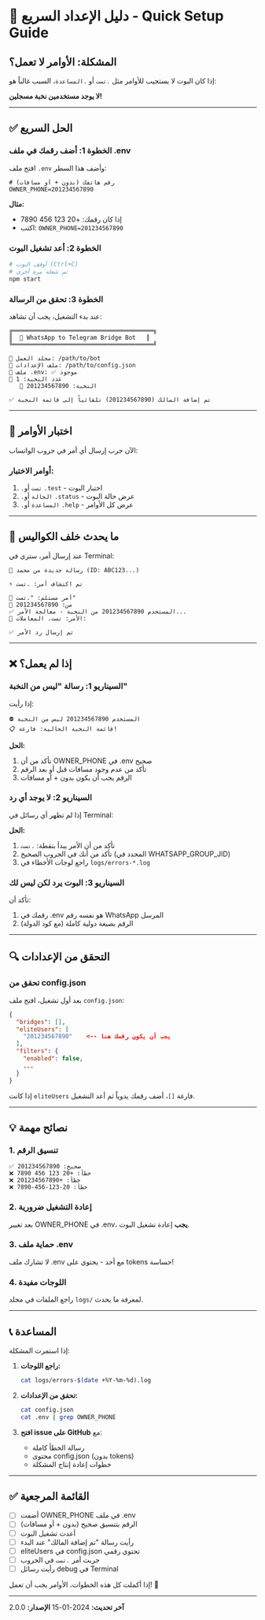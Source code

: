 # 🚀 دليل الإعداد السريع - Quick Setup Guide

## المشكلة: الأوامر لا تعمل؟

إذا كان البوت لا يستجيب للأوامر مثل `.تست` أو `.المساعدة`، السبب غالباً هو:

**لا يوجد مستخدمين نخبة مسجلين!**

---

## ✅ الحل السريع

### الخطوة 1: أضف رقمك في ملف .env

افتح ملف `.env` وأضف هذا السطر:

```env
# رقم هاتفك (بدون + أو مسافات)
OWNER_PHONE=201234567890
```

**مثال:**
- إذا كان رقمك: +20 123 456 7890
- اكتب: `OWNER_PHONE=201234567890`

### الخطوة 2: أعد تشغيل البوت

```bash
# أوقف البوت (Ctrl+C)
# ثم شغله مرة أخرى
npm start
```

### الخطوة 3: تحقق من الرسالة

عند بدء التشغيل، يجب أن تشاهد:

```
╔════════════════════════════════════════╗
║  🤖 WhatsApp to Telegram Bridge Bot   ║
╚════════════════════════════════════════╝

📁 مجلد العمل: /path/to/bot
📝 ملف الإعدادات: /path/to/config.json
📂 ملف .env: ✅ موجود
👥 عدد النخبة: 1
   📱 النخبة: 201234567890

✅ تم إضافة المالك (201234567890) تلقائياً إلى قائمة النخبة
```

---

## 🧪 اختبار الأوامر

الآن جرب إرسال أي أمر في جروب الواتساب:

### أوامر الاختبار:

1. `.تست` أو `.test` - اختبار البوت
2. `.الحالة` أو `.status` - عرض حالة البوت
3. `.المساعدة` أو `.help` - عرض كل الأوامر

---

## 📝 ما يحدث خلف الكواليس

عند إرسال أمر، سترى في Terminal:

```
📨 رسالة جديدة من محمد (ID: ABC123...)

⚡ تم اكتشاف أمر: .تست

🔧 أمر مستلم: ".تست"
📱 من: 201234567890
✅ المستخدم 201234567890 من النخبة - معالجة الأمر...
📝 الأمر: تست، المعاملات: 

✅ تم إرسال رد الأمر
```

---

## ❌ إذا لم يعمل؟

### السيناريو 1: رسالة "ليس من النخبة"

إذا رأيت:
```
⛔ المستخدم 201234567890 ليس من النخبة
📋 قائمة النخبة الحالية: فارغة!
```

**الحل:**
1. تأكد من أن OWNER_PHONE في .env صحيح
2. تأكد من عدم وجود مسافات قبل أو بعد الرقم
3. الرقم يجب أن يكون بدون + أو مسافات

### السيناريو 2: لا يوجد أي رد

إذا لم تظهر أي رسائل في Terminal:

**الحل:**
1. تأكد من أن الأمر يبدأ بنقطة: `.تست`
2. تأكد من أنك في الجروب الصحيح (المحدد في WHATSAPP_GROUP_JID)
3. راجع لوجات الأخطاء في `logs/errors-*.log`

### السيناريو 3: البوت يرد لكن ليس لك

تأكد أن:
1. رقمك في .env هو نفسه رقم WhatsApp المرسل
2. الرقم بصيغة دولية كاملة (مع كود الدولة)

---

## 🔍 التحقق من الإعدادات

### تحقق من config.json

بعد أول تشغيل، افتح ملف `config.json`:

```json
{
  "bridges": [],
  "eliteUsers": [
    "201234567890"    <-- يجب أن يكون رقمك هنا
  ],
  "filters": {
    "enabled": false,
    ...
  }
}
```

إذا كانت `eliteUsers` فارغة `[]`، أضف رقمك يدوياً ثم أعد التشغيل.

---

## 💡 نصائح مهمة

### 1. تنسيق الرقم
```
✅ صحيح: 201234567890
❌ خطأ: +20 123 456 7890
❌ خطأ: +201234567890
❌ خطأ: 20-123-456-7890
```

### 2. إعادة التشغيل ضرورية
بعد تغيير OWNER_PHONE في .env، **يجب** إعادة تشغيل البوت.

### 3. حماية ملف .env
لا تشارك ملف .env مع أحد - يحتوي على tokens حساسة!

### 4. اللوجات مفيدة
راجع الملفات في مجلد `logs/` لمعرفة ما يحدث.

---

## 📞 المساعدة

إذا استمرت المشكلة:

1. **راجع اللوجات:**
   ```bash
   cat logs/errors-$(date +%Y-%m-%d).log
   ```

2. **تحقق من الإعدادات:**
   ```bash
   cat config.json
   cat .env | grep OWNER_PHONE
   ```

3. **افتح issue على GitHub** مع:
   - رسالة الخطأ كاملة
   - محتوى config.json (بدون tokens)
   - خطوات إعادة إنتاج المشكلة

---

## ✅ القائمة المرجعية

- [ ] أضفت OWNER_PHONE في ملف .env
- [ ] الرقم بتنسيق صحيح (بدون + أو مسافات)
- [ ] أعدت تشغيل البوت
- [ ] رأيت رسالة "تم إضافة المالك" عند البدء
- [ ] eliteUsers في config.json تحتوي رقمي
- [ ] جربت أمر `.تست` في الجروب
- [ ] رأيت رسائل debug في Terminal

إذا أكملت كل هذه الخطوات، الأوامر يجب أن تعمل! 🎉

---

**آخر تحديث:** 2024-01-15
**الإصدار:** 2.0.0
